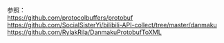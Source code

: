 参照：<br>
https://github.com/protocolbuffers/protobuf<br>
https://github.com/SocialSisterYi/bilibili-API-collect/tree/master/danmaku<br>
https://github.com/RylakRila/DanmakuProtobufToXML<br>
